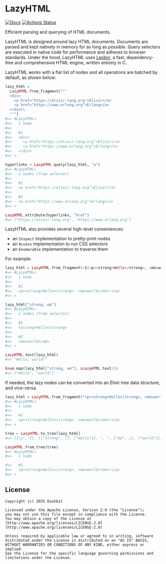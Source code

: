 # LazyHTML

[![Docs](https://img.shields.io/badge/hex.pm-docs-8e7ce6.svg)](https://hexdocs.pm/lazy_html)
[![Actions Status](https://github.com/dashbitco/lazy_html/workflows/Test/badge.svg)](https://github.com/dashbitco/lazy_html/actions)

<!-- Docs -->

Efficient parsing and querying of HTML documents.

LazyHTML is designed around lazy HTML documents. Documents are parsed
and kept natively in memory for as long as possible. Query selectors
are executed in native code for performance and adheres to browser standards.
Under the hood, LazyHTML uses [Lexbor](https://github.com/lexbor/lexbor),
a fast, dependency-free and comprehensive HTML engine, written entirely in C.

LazyHTML works with a flat list of nodes and all operations are batched
by default, as shown below:

```elixir
lazy_html =
  LazyHTML.from_fragment("""
  <div>
    <a href="https://elixir-lang.org">Elixir</a>
    <a href="https://www.erlang.org">Erlang</a>
  </div>\
  """)
#=> #LazyHTML<
#=>   1 node
#=>
#=>   #1
#=>   <div>
#=>     <a href="https://elixir-lang.org">Elixir</a>
#=>     <a href="https://www.erlang.org">Erlang</a>
#=>   </div>
#=> >

hyperlinks = LazyHTML.query(lazy_html, "a")
#=> #LazyHTML<
#=>   2 nodes (from selector)
#=>
#=>   #1
#=>   <a href="https://elixir-lang.org">Elixir</a>
#=>
#=>   #2
#=>   <a href="https://www.erlang.org">Erlang</a>
#=> >

LazyHTML.attribute(hyperlinks, "href")
#=> ["https://elixir-lang.org", "https://www.erlang.org"]
```

LazyHTML also provides several high-level conveniences:

- an `Inspect` implementation to pretty-print nodes
- an `Access` implementation to run CSS selectors
- an `Enumerable` implementation to traverse them

For example:

```elixir
lazy_html = LazyHTML.from_fragment(~S|<p><strong>Hello</strong>, <em>world</em>!</p>|)
#=> #LazyHTML<
#=>   1 node
#=>
#=>   #1
#=>   <p><strong>Hello</strong>, <em>world</em>!</p>
#=> >

lazy_html["strong, em"]
#=> #LazyHTML<
#=>   2 nodes (from selector)
#=>
#=>   #1
#=>   <strong>Hello</strong>
#=>
#=>   #2
#=>   <em>world</em>
#=> >

LazyHTML.text(lazy_html)
#=> "Hello, world!"

Enum.map(lazy_html["strong, em"], &LazyHTML.text/1)
#=> ["Hello", "world"]
```

If needed, the lazy nodes can be converted into an Elixir tree data
structure, and vice-versa.

```elixir
lazy_html = LazyHTML.from_fragment("<p><strong>Hello</strong>, <em>world</em>!</p>")
#=> #LazyHTML<
#=>   1 node
#=>
#=>   #1
#=>   <p><strong>Hello</strong>, <em>world</em>!</p>
#=> >

tree = LazyHTML.to_tree(lazy_html)
#=> [{"p", [], [{"strong", [], ["Hello"]}, ", ", {"em", [], ["world"]}, "!"]}]

LazyHTML.from_tree(tree)
#=> #LazyHTML<
#=>   1 node

#=>   #1
#=>   <p><strong>Hello</strong>, <em>world</em>!</p>
#=> >
```

<!-- Docs -->

## License

    Copyright (c) 2025 Dashbit

    Licensed under the Apache License, Version 2.0 (the "License");
    you may not use this file except in compliance with the License.
    You may obtain a copy of the License at [http://www.apache.org/licenses/LICENSE-2.0](http://www.apache.org/licenses/LICENSE-2.0)

    Unless required by applicable law or agreed to in writing, software
    distributed under the License is distributed on an "AS IS" BASIS,
    WITHOUT WARRANTIES OR CONDITIONS OF ANY KIND, either express or implied.
    See the License for the specific language governing permissions and
    limitations under the License.
